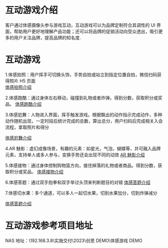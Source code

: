 # 互动游戏介绍

客户通过体感摄像头参与游戏互动，互动游戏可以为品牌定制符合其调性的 UI 界面，帮助用户更好地理解产品功能；还可以将品牌的促销活动向受众透出，吸引更多的用户关注品牌，提高品牌的知名度.

# 互动游戏

1.体感拍照：用户挥手可切换头饰，手势自拍或站立到指定位置自拍，微信扫码获得照片 H5 页面  
[体感拍照介绍](https://github.com/troncell/SensingDocs/blob/main/Docs/InteractiveGames/Photo.md)

2.体感跑酷：通过身体左右移动，碰撞到礼物或者炸弹。得到分数，获取积分或奖品。
[体感跑酷介绍](https://github.com/troncell/SensingDocs/blob/main/Docs/InteractiveGames/PaoKu.md)

3.体感尬舞：人物进入界面，挥手触发游戏。根据飘出的动作指示完成动作，多种动作随机出现，一定时段后统计完成的总数，算出总分，用户扫码后完成相关入会流程，拿取照片和得分

[体感尬舞介绍](https://github.com/troncell/SensingDocs/blob/main/Docs/InteractiveGames/GaWu.md)

4.AR 魅影：虚幻成像场景，有趣的元素：如星光，气泡，蝴蝶等，并可融入品牌元素，支持单人或多人参与，变换手势还会出现不同的动效
[AR 魅影介绍](https://github.com/troncell/SensingDocs/blob/main/Docs/InteractiveGames/ARPhantom.md)

5.体感接物：通过身体控制购物篮方向，接住掉落的礼物或者商品。得到分数，获取积分或奖品。
[体感接物介绍](https://github.com/troncell/SensingDocs/blob/main/Docs/InteractiveGames/JieWu.md)

6.体感答题：通过双手抱拳和双手举过头顶来判断题目的对错
[体感答题介绍](https://github.com/troncell/SensingDocs/blob/main/Docs/InteractiveGames/Question.md)

7.体感切水果：多个通道，可以多人一起切水果，切到水果加分，切到炸弹减分

[体感答题介绍](https://github.com/troncell/SensingDocs/blob/main/Docs/InteractiveGames/Fruit.md)

# 互动游戏参考项目地址

NAS 地址：\\192.168.3.8\实施交付\2023\创思 DEMO\体感游戏 DEMO
